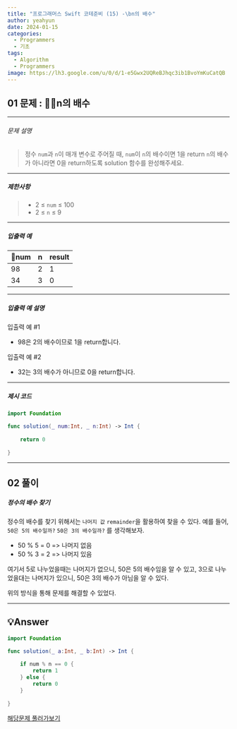 ```yaml
---
title: "프로그래머스 Swift 코테준비 (15) -\bn의 배수"
author: yeahyun
date: 2024-01-15
categories:
  - Programmers
  - 기초
tags:
  - Algorithm
  - Programmers
image: https://lh3.google.com/u/0/d/1-e5Gwx2UQReBJhqc3ib1BvoYmKuCatQB
---
```

## 01 문제 : n의 배수
---
###### 문제 설명

>정수 `num`과 `n`이 매개 변수로 주어질 때, `num`이 `n`의 배수이면 1을 return `n`의 배수가 아니라면 0을 return하도록 solution 함수를 완성해주세요.

- ---
##### 제한사항

>- 2 ≤ `num` ≤ 100
>- 2 ≤ `n` ≤ 9



---

##### 입출력 예
| num | n | result |
| ---- | ---- | ---- |
| 98 | 2 | 1 |
| 34 | 3 | 0 |

---
##### 입출력 예 설명

입출력 예 #1
- 98은 2의 배수이므로 1을 return합니다.

입출력 예 #2
- 32는 3의 배수가 아니므로 0을 return합니다.

---

##### 제시 코드

```swift
import Foundation

func solution(_ num:Int, _ n:Int) -> Int {
    
    return 0
    
}
```


---
## 02 풀이 

##### 정수의 배수 찾기

정수의 배수를 찾기 위해서는 `나머지 값` `remainder`을 활용하여 찾을 수 있다.
예를 들어, `50은 5의 배수일까?` `50은 3의 배수일까?` 를 생각해보자.

- 50 % 5 = 0  => 나머지 없음
- 50 % 3 = 2 => 나머지 있음

여기서 5로 나누었을때는 나머지가 없으니, 50은 5의 배수임을 알 수 있고,
3으로 나누었을대는 나머지가 있으니, 50은 3의 배수가 아님을 알 수 있다.

위의 방식을 통해 문제를 해결할 수 있었다.
 

---

## 💡Answer

```swift
import Foundation

func solution(_ a:Int, _ b:Int) -> Int {
    
    if num % n == 0 {
        return 1
    } else {
        return 0
    }
    
}
```


[해당문제 풀러가보기](https://school.programmers.co.kr/learn/courses/30/lessons/181937)


